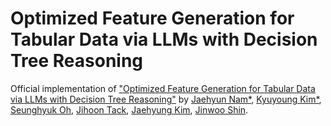 # Optimized Feature Generation for Tabular Data via LLMs with Decision Tree Reasoning
Official implementation of ["Optimized Feature Generation for Tabular Data via LLMs with Decision Tree Reasoning"](https://arxiv.org/abs/2406.08527) by [Jaehyun Nam*](https://jaehyun513.github.io/), [Kyuyoung Kim*]([https://woominsong.github.io/](https://kykim0.github.io/)), [Seunghyuk Oh]([https://shpark.org/](https://seunghyukoh.com/)), [Jihoon Tack](https://jihoontack.github.io/), [Jaehyung Kim](https://sites.google.com/view/jaehyungkim), [Jinwoo Shin](https://alinlab.kaist.ac.kr/shin.html).
